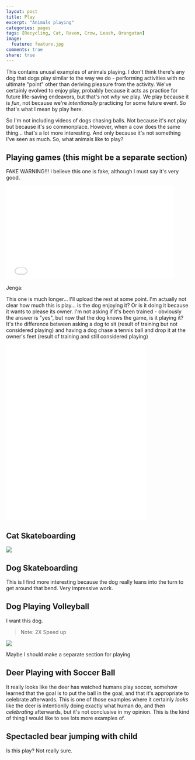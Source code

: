 ```yaml
---
layout: post
title: Play
excerpt: "Animals playing"
categories: pages
tags: [Recycling, Cat, Raven, Crow, Leash, Orangutan]
image:
  feature: feature.jpg
comments: true
share: true
---
```


This contains unusal examples of animals playing. I don't think there's any dog that dogs play similar to the way we do - performing activities with no ultimate "point" other than deriving pleasure from the activity. We've certainly evolved to enjoy play, probably because it acts as practice for future life-saving endeavors, but that's not *why* we play. We play because it is *fun*, not because we're *intentionally* practicing for some future event. So that's what I mean by play here.

So I'm not including videos of dogs chasing balls. Not because it's not play but because it's so commonplace. However, when a cow does the same thing... that's a lot more interesting. And only because it's not something I've seen as much. So, what animals like to play?



## Playing games (this might be a separate section)

FAKE WARNING!!! I believe this one is fake, although I must say it's very good.

<iframe src='//gifs.com/embed/xnRGj3' frameborder='0' scrolling='no' width='460px' height='256px' style='-webkit-backface-visibility: hidden;-webkit-transform: scale(1);' ></iframe>



Jenga:

This one is much longer... I'll upload the rest at some point. I'm actually not clear how much this is play... is the dog enjoying it? Or is it doing it because it wants to please its owner. I'm not asking if it's been trained - obviously the answer is "yes", but now that the dog knows the game, is it playing it? It's the difference between asking a dog to sit (result of training but not considered playing) and having a dog chase a tennis ball and drop it at the owner's feet (result of training and still considered playing)

<iframe src='//gifs.com/embed/zvWmOO' frameborder='0' scrolling='no' width='384px' height='480px' style='-webkit-backface-visibility: hidden;-webkit-transform: scale(1);' ></iframe>


## Cat Skateboarding

<img src='https://github.com/jss367/antools/blob/gh-pages-2.3.4/assets/images/human_tools/cat_skateboarding.gif?raw=true' />



## Dog Skateboarding

This is I find more interesting because the dog really leans into the turn to get around that bend. Very impressive work.



## Dog Playing Volleyball

I want this dog.

> Note: 2X Speed up

<img src='https://github.com/jss367/antools/blob/gh-pages-2.3.4/assets/images/human_tools/dog_volleyball.gif?raw=true' />


Maybe I should make a separate section for playing

## Deer Playing with Soccer Ball

It really looks like the deer has watched humans play soccer, somehow learned that the goal is to put the ball in the goal, and that it's appropriate to celebrate afterwards. This is one of those examples where it certainly *looks* like the deer is intentionlly doing exactly what human do, and then _celebrating_ afterwards, but it's not conclusive in my opinion. This is the kind of thing I would like to see lots more examples of. 


## Spectacled bear jumping with child

Is this play? Not really sure.

